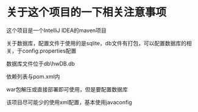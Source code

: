 # 关于这个项目的一下相关注意事项

这个项目是一个IntelliJ IDEA的maven项目

关于数据库，配置文件于使用的是sqlite，db文件有打包，可以配置数据库的相关，于config.properties配置

数据库文件位于db\hwDB.db

依赖列表与pom.xml内

war包解压或直接部署即可使用，但是要配置数据库

该项目尽可能少的使用xml配置，基本使用javaconfig